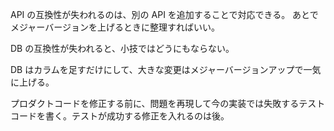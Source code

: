 API の互換性が失われるのは、別の API を追加することで対応できる。
あとでメジャーバージョンを上げるときに整理すればいい。

DB の互換性が失われると、小技ではどうにもならない。

DB はカラムを足すだけにして、大きな変更はメジャーバージョンアップで一気に上げる。

プロダクトコードを修正する前に、問題を再現して今の実装では失敗するテストコードを書く。テストが成功する修正を入れるのは後。
